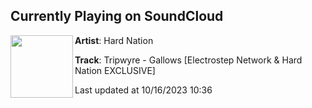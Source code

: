 ## Currently Playing on SoundCloud

[<img align="left" width="100" src="https://i1.sndcdn.com/artworks-8WRWPuGYsyrosBnB-zodL8g-t500x500.jpg">](https://soundcloud.com/allhardnation/tripwyre-gallows?in=allhardnation/sets/wegohardervol1)

**Artist**: Hard Nation 

**Track**: Tripwyre - Gallows [Electrostep Network & Hard Nation EXCLUSIVE]

Last updated at 10/16/2023 10:36
